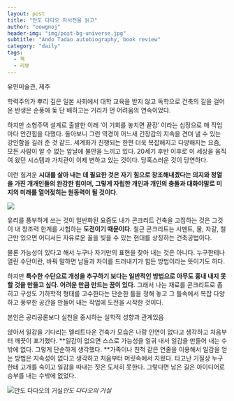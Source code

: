 ```yaml
---
layout: post
title: "안도 다다오 자서전을 읽고"
author: "oowgnoj"
header-img: "img/post-bg-universe.jpg"
subtitle: "Ando Tadao autobiography, book review"
category: "daily"
tags:
  - 책
  - 리뷰
---
```



유민미술관, 제주

학력주의가 뿌리 깊은 일본 사회에서 대학 교육을 받지 않고 독학으로 건축의 길을 걸어온 반생은 순풍에 돛 단 배하고는 거리가 먼 어려움의 연속이었다.

하지만 소형주택 설계로 출발한 이래 ‘이 기회를 놓치면 끝장’ 이라는 심정으로 매 작업마다 안간힘을 다했다. 돌아보니 그런 역경이 어느새 긴장감의 지속을 견뎌 낼 수 있는 강인함을 길러 준 것 같드. 세계화가 진행되는 한편 더욱 복잡해지고 다양해지는 요즘, 모든 사람이 알 수 없는 앞날에 불안을 느끼고 있다. 20세기 후반 이후로 이 세상을 움직여 왔던 시스템과 가치관이 이제 변하고 있는 것이다. 당혹스러운 것이 당연하다.

이런 힘겨운 **시대를 살아 내는 데 필요한 것은 자기 힘으로 창조해내겠다는 의지와 정열을 가진 개개인들의 완강한 힘이며, 그렇게 자립한 개인과 개인의 충돌과 대화야말로 미지의 미래를 열어젖히는 원동력이 될 것이다**.

![](https://cdn-images-1.medium.com/max/2000/1*d3WUYkHoujfDdnHDfMwvdw.jpeg)

유리를 풍부하게 쓰는 것이 일반화된 요즘도 내가 콘크리트 건축을 고집하는 것은 그것이 내 창조력 한계를 시험하는 **도전이기 때문이다**. 철근 콘크리트는 시멘트, 물, 자갈, 철근만 있으면 어디서든 자유로운 꼴을 빚을 수 있는 현대를 상징하는 건축공법이다.

물론 가능성이 있다고 해서 누구나 자기만의 표현을 찾아 내는 것은 아니다. 누구한테나 열린 수단이란, 바꿔 말하면 남들과 차이를 드러내기가 힘든 방법이라는 뜻이기도 하다.

하지만 **특수한 수단으로 개성을 추구하기 보다는 일반적인 방법으로 아무도 흉내 내지 못할 것을 만들고 싶다. 어려운 만큼 만드는 꿈이 있다.** 그래서 나는 재료를 콘크리트로 좁히고 구성도 기하학적 형태를 고수한다는 단순한 틀을 정해 놓고 그 틀속에서 복잡 다양하고 풍부한 공간을 만들어 내는 작업에 도전을 시작한 것이다.

본인은 공리공론보다 실천을 중시하는 실학적 성향과 관계있음

앉아서 일감을 기다리는 엘리트다운 건축가 모습은 나랑 인연이 없다고 생각하고 처음부터 깨끗이 포기했다. **일감이 없으면 스스로 가능성을 일궈 내서 일감을 만들어 내는 수밖에 없다. 그렇게 단순하게 생각했다. **가족이나 친척 같은 연줄을 이용해서 일감을 얻는 방법은 지속성이 없다고 생각하고 처음부터 머릿속에서 지웠다. 타고난 기질상 누구한테 고개를 숙이고 일감을 따내는 짓은 도저히 못한다. 그렇다면 남은 길은 아이디어로 승부를 내는 수밖에 없었다.

![안도 다다오의 거실](https://cdn-images-1.medium.com/max/2000/1*cUfj35wk6r3A1bmen8R_nw.jpeg)*안도 다다오의 거실*
